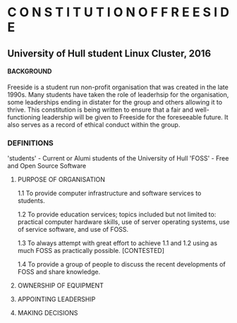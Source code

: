 

# C O N S T I T U T I O N    O F   F R E E S I D E
## University of Hull student Linux Cluster, 2016

#### BACKGROUND

Freeside is a student run non-profit organisation that was created in the
late 1990s. Many students have taken the role of leaderhsip for the
organisation, some leaderships ending in distater for the group and others
allowing it to thrive. This constitution is being written to ensure that a
fair and well-functioning leadership will be given to Freeside for the
foreseeable future. It also serves as a record of ethical conduct within
the group.

### DEFINITIONS

  'students'		- Current or Alumi students of the University of Hull
  'FOSS'		- Free and Open Source Software


  1. PURPOSE OF ORGANISATION

     1.1 To provide computer infrastructure and software services to students.

     1.2 To provide education services; topics included but not limited to:
     	 practical computer hardware skills, use of server operating systems,
	 use of service software, and use of FOSS.

     1.3 To always attempt with great effort to achieve 1.1 and 1.2 using as
     	 much FOSS as practically possible.
	 [CONTESTED]

     1.4 To provide a group of people to discuss the recent developments of
     	 FOSS and share knowledge.


  2. OWNERSHIP OF EQUIPMENT

  3. APPOINTING LEADERSHIP

  4. MAKING DECISIONS

